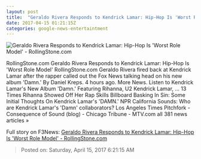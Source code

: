 ```yaml
---
layout: post
title:  "Geraldo Rivera Responds to Kendrick Lamar: Hip-Hop Is 'Worst Role Model' - RollingStone.com"
date: 2017-04-15 01:21:15Z
categories: google-news-entertaintment
---
```


![Geraldo Rivera Responds to Kendrick Lamar: Hip-Hop Is 'Worst Role Model' - RollingStone.com](http://img.wennermedia.com/social/rs-geraldo-rivera-e7f2b52d-32ce-4b29-94b0-2f749a761753.jpg)

RollingStone.com Geraldo Rivera Responds to Kendrick Lamar: Hip-Hop Is 'Worst Role Model' RollingStone.com Geraldo Rivera fired back at Kendrick Lamar after the rapper called out the Fox News talking head on his new album 'Damn.' By Daniel Kreps. 4 hours ago. More News. Listen to Kendrick Lamar's New Album 'Damn.' Featuring Rihanna, U2 Kendrick Lamar, ... 13 Times Rihanna Showed Off Her Rap Skills Billboard Basking In Sin: Some Initial Thoughts On Kendrick Lamar's 'DAMN.' NPR California Sounds: Who are Kendrick Lamar's 'Damn' collaborators? Los Angeles Times Pitchfork - Consequence of Sound (blog) - Chicago Tribune - MTV.com all 381 news articles »


Full story on F3News: [Geraldo Rivera Responds to Kendrick Lamar: Hip-Hop Is 'Worst Role Model' - RollingStone.com](http://www.f3nws.com/n/epxesE)

> Posted on: Saturday, April 15, 2017 6:21:15 AM

